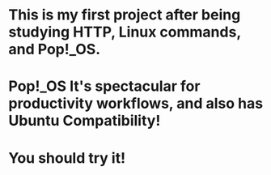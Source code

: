 # This is my first project after being studying HTTP, Linux commands, and Pop!_OS. 
# Pop!_OS It's spectacular for productivity workflows, and also has Ubuntu Compatibility!
# You should try it!
